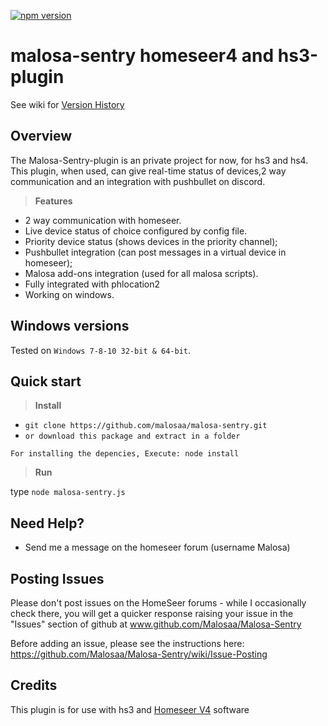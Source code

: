 [![npm version](https://badge.fury.io/js/malosa-sentry.svg)](https://badge.fury.io/js/malosa-sentry)

# malosa-sentry homeseer4 and hs3-plugin

See wiki for [Version History](https://github.com/Malosaa/Malosa-Sentry/wiki/Version-History)

## Overview

The Malosa-Sentry-plugin is an private project for now, for hs3 and hs4. This plugin, when used, can give real-time status of devices,2 way communication and an integration with pushbullet on discord.
>**Features**

* 2 way communication with homeseer.
* Live device status of choice configured by config file.
* Priority device status (shows devices in the priority channel);
* Pushbullet integration (can post messages in a virtual device in homeseer);
* Malosa add-ons integration (used for all malosa scripts).
* Fully integrated with phlocation2
* Working on windows.

Windows versions
-
Tested on `Windows 7-8-10 32-bit & 64-bit`.

Quick start
-

>**Install**

* `git clone https://github.com/malosaa/malosa-sentry.git`
* `or download this package and extract in a folder`

`For installing the depencies, Execute: node install`


>**Run**

type `node malosa-sentry.js`


Need Help?
-
* Send me a message on the homeseer forum (username Malosa)

Posting Issues
-
Please don't post issues on the HomeSeer forums - while I occasionally check there, you will get a quicker response raising your issue in the "Issues" section of github at www.github.com/Malosaa/Malosa-Sentry

Before adding an issue, please see the instructions here: https://github.com/Malosaa/Malosa-Sentry/wiki/Issue-Posting

  
Credits
-
This plugin is for use with hs3 and [Homeseer V4](http://www.homeseer.com/home-control-software.html) software
